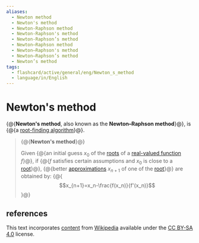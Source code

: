 ```yaml
---
aliases:
  - Newton method
  - Newton's method
  - Newton-Raphson method
  - Newton-Raphson's method
  - Newton-Raphson’s method
  - Newton–Raphson method
  - Newton–Raphson's method
  - Newton–Raphson’s method
  - Newton’s method
tags:
  - flashcard/active/general/eng/Newton_s_method
  - language/in/English
---
```


# Newton's method

{@{__Newton's method__, also known as the __Newton–Raphson method__}@}, is {@{a [root-finding algorithm](root-finding%20algorithms.md)}@}. <!--SR:!2028-04-18,1246,350!2026-01-18,71,323-->

> {@{__Newton's method__}@}
>
> Given {@{an initial guess $x_0$ of the [roots](zero%20of%20a%20function.md) of a [real-valued function](real-valued%20function.md) $f$}@}, if {@{$f$ satisfies certain assumptions and $x_0$ is close to a [root](zero%20of%20a%20function.md)}@}, {@{better [approximations](approximation.md) $x_{n+1}$ of one of the [root](zero%20of%20a%20function.md)}@} are obtained by: {@{$$x_{n+1}=x_n-\frac{f(x_n)}{f'(x_n)}$$}@} <!--SR:!2028-10-11,1091,270!2026-01-16,69,323!2026-01-17,70,323!2026-01-16,69,323!2025-11-28,27,283-->

## references

This text incorporates [content](https://en.wikipedia.org/wiki/Newton's_method) from [Wikipedia](Wikipedia.md) available under the [CC BY-SA 4.0](https://creativecommons.org/licenses/by-sa/4.0/) license.
